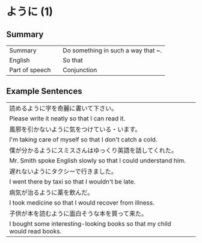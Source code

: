 # ように (1)

## Summary

<table><tr>   <td>Summary<td>   <td>Do something in such a way that ~.</td><tr><tr>   <td>English<td>   <td>So that</td><tr><tr>   <td>Part of speech<td>   <td>Conjunction</td><tr></table></table></table>

## Example Sentences

<table><tr><td>読めるように字を奇麗に書いて下さい。<td><tr><tr><td>Please write it neatly so that I can read it.<td><tr><tr><td>風邪を引かないように気をつけている・います。<td><tr><tr><td>I'm taking care of myself so that I don't catch a cold.<td><tr><tr><td>僕が分かるようにスミスさんはゆっくり英語を話してくれた。<td><tr><tr><td>Mr. Smith spoke English slowly so that I could understand him.<td><tr><tr><td>遅れないようにタクシーで行きました。<td><tr><tr><td>I went there by taxi so that I wouldn't be late.<td><tr><tr><td>病気が治るように薬を飲んだ。<td><tr><tr><td>I took medicine so that I would recover from illness.<td><tr><tr><td>子供が本を読むように面白そうな本を買って来た。<td><tr><tr><td>I bought some interesting-looking books so that my child would read books.<td><tr></table>

